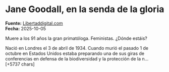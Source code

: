# Jane Goodall, en la senda de la gloria

**Fuente:** [Libertaddigital.com](https://www.libertaddigital.com/opinion/2025-10-05/miguel-del-pino-jane-goodall-en-la-senda-de-la-gloria-7304280/)  
**Fecha:** 2025-10-05

Muere a los 91 años la gran primatóloga. Feministas. ¿Dónde estáis?

Nació en Londres el 3 de abril de 1934. Cuando murió el pasado 1 de octubre en Estados Unidos estaba preparando una de sus giras de conferencias en defensa de la biodiversidad y la protección de la n… [+5737 chars]
